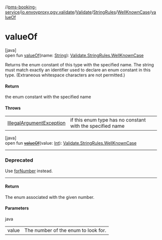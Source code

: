 //[pms-booking-service](../../../../../index.md)/[io.envoyproxy.pgv.validate](../../../index.md)/[Validate](../../index.md)/[StringRules](../index.md)/[WellKnownCase](index.md)/[valueOf](value-of.md)

# valueOf

[java]\
open fun [valueOf](value-of.md)(name: [String](https://docs.oracle.com/en/java/javase/23/docs/api/java.base/java/lang/String.html)): [Validate.StringRules.WellKnownCase](index.md)

Returns the enum constant of this type with the specified name. The string must match exactly an identifier used to declare an enum constant in this type. (Extraneous whitespace characters are not permitted.)

#### Return

the enum constant with the specified name

#### Throws

| | |
|---|---|
| [IllegalArgumentException](https://docs.oracle.com/en/java/javase/23/docs/api/java.base/java/lang/IllegalArgumentException.html) | if this enum type has no constant with the specified name |

[java]\
open fun [~~valueOf~~](value-of.md)(value: [Int](https://kotlinlang.org/api/core/kotlin-stdlib/kotlin/-int/index.html)): [Validate.StringRules.WellKnownCase](index.md)

---

### Deprecated

Use [forNumber](for-number.md) instead.

---

#### Return

The enum associated with the given number.

#### Parameters

java

| | |
|---|---|
| value | The number of the enum to look for. |
